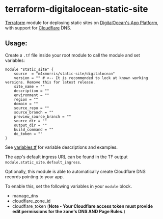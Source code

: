 # terraform-digitalocean-static-site

[Terraform](https://www.terraform.io) module for deploying static sites on [DigitalOcean's App Platform](https://www.digitalocean.com/products/app-platform), with support for [Cloudflare](https://cloudflare.com) DNS.

## Usage:
Create a `.tf` file inside your root module to call the module and set variables:
```
module "static_site" {
	source  = "m4xmorris/static-site/digitalocean"
	version = "" # <-- It is recommended to lock at known working versions. Remove this for latest release.
	site_name = ""
	description = ""
	environment = ""
	region = ""
	domain = ""
	source_repo = ""
	source_branch = ""
	preview_source_branch = ""
	source_dir = ""
	output_dir = ""
	build_command = ""
	do_token = ""
}

```
See [variables.tf](variables.tf) for variable descriptions and examples.

The app's default ingress URL can be found in the TF output `module.static_site.default_ingress`.

Optionally, this module is able to automatically create Cloudflare DNS records pointing to your app. 

To enable this, set the following variables in your `module` block.
* manage_dns
* cloudflare_zone_id
* cloudflare_token (**Note - Your Cloudflare access token must provide edit permissions for the zone's DNS AND Page Rules.**)
